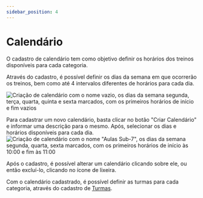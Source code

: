 ```yaml
---
sidebar_position: 4
---
```


# Calendário

O cadastro de calendário tem como objetivo definir os horários dos treinos disponíveis para cada categoria.

Através do cadastro, é possível definir os dias da semana em que ocorrerão os treinos, bem como até 4 intervalos diferentes de horários para cada dia.

![Criação de calendário com o nome vazio, os dias da semana segunda, terça, quarta, quinta e sexta marcados, com os primeiros horários de início e fim vazios](criar-calendario.png)

Para cadastrar um novo calendário, basta clicar no botão "Criar Calendário" e informar uma descrição para o mesmo. Após, selecionar os dias e horários disponíveis para cada dia.
![Criação de calendário com o nome "Aulas Sub-7", os dias da semana segunda, quarta, sexta marcados, com os primeiros horários de início às 10:00 e fim às 11:00](criar-calendario-preenchido.png)

Após o cadastro, é possível alterar um calendário clicando sobre ele, ou então excluí-lo, clicando no ícone de lixeira.

Com o calendário cadastrado, é possível definir as turmas para cada categoria, através do cadastro de [Turmas](../Categorias/Turma).
